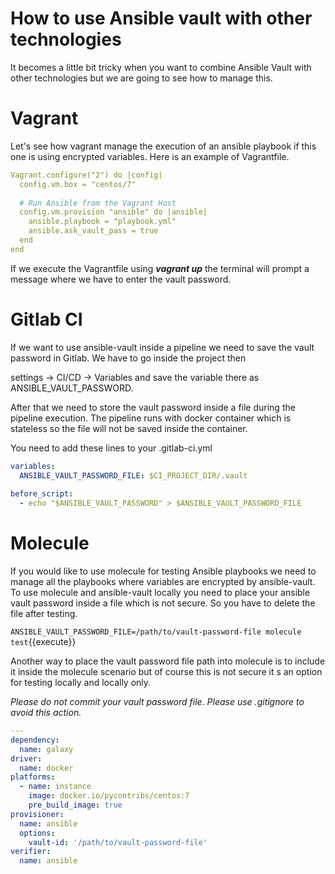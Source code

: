 # How to use Ansible vault with other technologies

It becomes a little bit tricky when you want to combine Ansible Vault with other technologies but we are going to see how to manage this.

# Vagrant 

Let's see how vagrant manage the execution of an ansible playbook if this one is using encrypted variables. Here is an example of Vagrantfile.

```yaml
Vagrant.configure("2") do |config|
  config.vm.box = "centos/7"
 
  # Run Ansible from the Vagrant Host
  config.vm.provision "ansible" do |ansible|
    ansible.playbook = "playbook.yml"
    ansible.ask_vault_pass = true
  end
end
```
If we execute the Vagrantfile using ***vagrant up*** the terminal will prompt a message where we have to enter the vault password.


# Gitlab CI

If we want to use ansible-vault inside a pipeline we need to save the vault password in Gitlab. We have to go inside the project then

settings → CI/CD → Variables and save the variable there as ANSIBLE_VAULT_PASSWORD.

After that we need to store the vault password inside a file during the pipeline execution. The pipeline runs with docker container which is stateless so the file will not be saved inside the container.

You need to add these lines to your .gitlab-ci.yml

```yaml
variables:
  ANSIBLE_VAULT_PASSWORD_FILE: $CI_PROJECT_DIR/.vault
 
before_script:
  - echo "$ANSIBLE_VAULT_PASSWORD" > $ANSIBLE_VAULT_PASSWORD_FILE
```

# Molecule

If you would like to use molecule for testing Ansible playbooks we need to manage all the playbooks where variables are encrypted by ansible-vault. To use molecule and ansible-vault locally  you need to place your ansible vault password inside a file which is not secure. So you have to delete the file after testing.

`ANSIBLE_VAULT_PASSWORD_FILE=/path/to/vault-password-file molecule test`{{execute}}

Another way to place the vault password file path into molecule is to include it inside the molecule scenario but of course this is not secure it s an option for testing locally and locally only.

*Please do not commit your vault password file. Please use .gitignore to avoid this action.*

```yaml
---
dependency:
  name: galaxy
driver:
  name: docker
platforms:
  - name: instance
    image: docker.io/pycontribs/centos:7
    pre_build_image: true
provisioner:
  name: ansible
  options:
    vault-id: '/path/to/vault-password-file'
verifier:
  name: ansible
```



